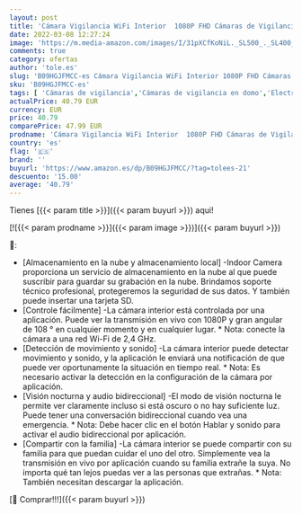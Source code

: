 ```yaml
---
layout: post
title: 'Cámara Vigilancia WiFi Interior  1080P FHD Cámaras de Vigilancia  Visión Nocturna  Audio Bidireccional  Detección de Movimiento  Funciona con Alexa/Google Home  óptima para Bebé/Mascota/Anciano  2PCS'
date: 2022-03-08 12:27:24
image: 'https://m.media-amazon.com/images/I/31pXCfKoNiL._SL500_._SL400_.jpg'
comments: true
category: ofertas
author: 'tole.es'
slug: 'B09HGJFMCC-es Cámara Vigilancia WiFi Interior 1080P FHD Cámaras de...'
sku: 'B09HGJFMCC-es'
tags: [ 'Cámaras de vigilancia','Cámaras de vigilancia en domo','Electrónica','Fotografía y videocámaras','google','home', ]
actualPrice: 40.79 EUR
currency: EUR
price: 40.79
comparePrice: 47.99 EUR
prodname: 'Cámara Vigilancia WiFi Interior  1080P FHD Cámaras de Vigilancia  Visión Nocturna  Audio Bidireccional  Detección de Movimiento  Funciona con Alexa/Google Home  óptima para Bebé/Mascota/Anciano  2PCS'
country: 'es'
flag: '🇪🇸'
brand: ''
buyurl: 'https://www.amazon.es/dp/B09HGJFMCC/?tag=tolees-21'
descuento: '15.00'
average: '40.79'
---
```


Tienes [{{< param title >}}]({{< param buyurl >}}) aqui!

[![{{< param prodname >}}]({{< param image >}})]({{< param buyurl >}})

🔎:

- [Almacenamiento en la nube y almacenamiento local] -Indoor Camera proporciona un servicio de almacenamiento en la nube al que puede suscribir para guardar su grabación en la nube. Brindamos soporte técnico profesional, protegeremos la seguridad de sus datos. Y también puede insertar una tarjeta SD.
- [Controle fácilmente] -La cámara interior está controlada por una aplicación. Puede ver la transmisión en vivo con 1080P y gran angular de 108 ° en cualquier momento y en cualquier lugar. * Nota: conecte la cámara a una red Wi-Fi de 2,4 GHz.
- [Detección de movimiento y sonido] -La cámara interior puede detectar movimiento y sonido, y la aplicación le enviará una notificación de que puede ver oportunamente la situación en tiempo real. * Nota: Es necesario activar la detección en la configuración de la cámara por aplicación.
- [Visión nocturna y audio bidireccional] -El modo de visión nocturna le permite ver claramente incluso si está oscuro o no hay suficiente luz. Puede tener una conversación bidireccional cuando vea una emergencia. * Nota: Debe hacer clic en el botón Hablar y sonido para activar el audio bidireccional por aplicación.
- [Compartir con la familia] -La cámara interior se puede compartir con su familia para que puedan cuidar el uno del otro. Simplemente vea la transmisión en vivo por aplicación cuando su familia extrañe la suya. No importa qué tan lejos puedas ver a las personas que extrañas. * Nota: También necesitan descargar la aplicación.

[🛒 Comprar!!!]({{< param buyurl >}})
